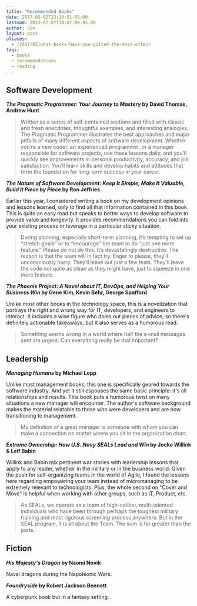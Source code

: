 ```yaml
---
title: "Recommended Books"
date: 2017-02-02T23:14:51-05:00
lastmod: 2023-07-07T18:07:00-05:00
author: Jon
layout: post
aliases:
  - /2017/02/what-books-have-you-gifted-the-most-often/
tags:
  - books
  - recommendations
  - reading
---
```


## Software Development

**_The Pragmatic Programmer: Your Journey to Mastery_ by David Thomas, Andrew Hunt**

> Written as a series of self-contained sections and filled with classic and fresh anecdotes, thoughtful examples, and interesting analogies, The Pragmatic Programmer illustrates the best approaches and major pitfalls of many different aspects of software development. Whether you’re a new coder, an experienced programmer, or a manager responsible for software projects, use these lessons daily, and you’ll quickly see improvements in personal productivity, accuracy, and job satisfaction. You’ll learn skills and develop habits and attitudes that form the foundation for long-term success in your career.

**_The Nature of Software Development: Keep It Simple, Make It Valuable, Build It Piece by Piece_ by Ron Jeffries**

Earlier this year, I considered writing a book on my development opinions and lessons learned, only to find all that information contained in this book. 
This is quite an easy read but speaks to better ways to develop software to provide value and longevity. It provides recommendations you can fold into your
existing process or leverage in a particular sticky situation.

> During planning, especially short-term planning, it’s tempting to set up “stretch goals” or to “encourage” the team to do “just one more feature.” Please do not do this. It’s devastatingly destructive. The reason is that the team will in fact try. Eager to please, they’ll unconsciously hurry. They’ll leave out just a few tests. They’ll leave the code not quite as clean as they might have, just to squeeze in one more feature.

**_The Phoenix Project: A Novel about IT, DevOps, and Helping Your Business Win_ by Gene Kim, Kevin Behr, George Spafford**

Unlike most other books in the technology space, this is a novelization that portrays the right and wrong way for IT, developers, and engineers to interact.
It includes a wise figure who doles out pieces of advice, so there's definitely actionable takeaways, but it also serves as a humorous read.

> Something seems wrong in a world where half the e-mail messages sent are urgent. Can everything really be that important?

## Leadership

**_Managing Humans_ by Michael Lopp**

Unlike most management books, this one is specifically geared towards the software industry. And yet it still espouses the same basic principle: it's all relationships and results. This book puts a humorous twist on many situations a new manager will encounter. The author's software background makes the material relatable to those who were developers and are now transitioning to management.

> My definition of a great manager is someone with whom you can make a connection no matter where you sit in the organization chart.

**_Extreme Ownership: How U.S. Navy SEALs Lead and Win_ by Jocko Willink & Leif Babin**

Willink and Babin mix pertinent war stories with leadership lessons that apply to any leader, whether in the military or in the business world.
Given the push for self-organizing teams in the world of Agile, I found the lessons here regarding empowering your team instead of micromanaging to be extremely relevant to technologists. Plus, the whole second on "Cover and Move" is helpful when working with other groups, such as IT, Product, etc.

> As SEALs, we operate as a team of high-caliber, multi-talented individuals who have been through perhaps the toughest military training and most rigorous screening process anywhere. But in the SEAL program, it is all about the Team. The sum is far greater than the parts.

## Fiction

**_His Majesty's Dragon_ by Naomi Novik**

Naval dragons during the Napoleonic Wars.

**_Foundryside_ by Robert Jackson Bennett**

A cyberpunk book but in a fantasy setting.
